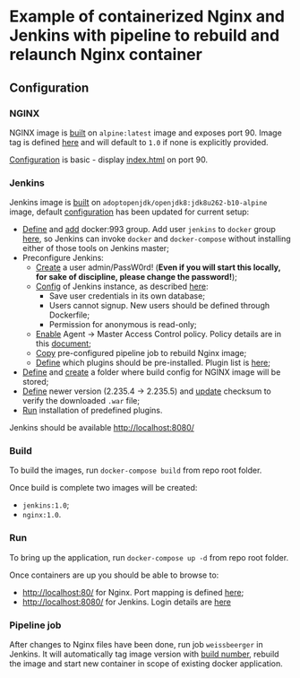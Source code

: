 # Example of containerized Nginx and Jenkins with pipeline to rebuild and relaunch Nginx container

## Configuration

### NGINX

NGINX image is [built](../master/nginx/Dockerfile) on `alpine:latest` image and exposes port 90. Image tag is defined [here](../master/docker-compose.yml#L6) and will default to `1.0` if none is explicitly provided.

[Configuration](../master/nginx/nginx.conf) is basic - display [index.html](../master/nginx/web/index.html) on port 90.

### Jenkins

Jenkins image is [built](../master/jenkins/Dockerfile) on `adoptopenjdk/openjdk8:jdk8u262-b10-alpine` image, default [configuration](https://github.com/jenkinsci/docker/blob/master/Dockerfile-alpine) has been updated for current setup:

* [Define](../master/jenkins/Dockerfile#L27-L28) and [add](../master/jenkins/Dockerfile#L41) docker:993 group. Add user `jenkins` to `docker` group [here](../master/jenkins/Dockerfile#L42), so Jenkins can invoke `docker` and `docker-compose` without installing either of those tools on Jenkins master;
* Preconfigure Jenkins:
    * [Create](../master/jenkins/Dockerfile#L54) a user admin/PassW0rd! (**Even if you will start this locally, for sake of discipline, please change the password!**);
    * [Config](../master/jenkins/Dockerfile#L55) of Jenkins instance, as described [here](../master/jenkins/config/jenkins_home_conf.xml):
        * Save user credentials in its own database;
        * Users cannot signup. New users should be defined through Dockerfile;
        * Permission for anonymous is read-only;
    * [Enable](../master/jenkins/Dockerfile#L56) Agent → Master Access Control policy. Policy details are in this [document](https://wiki.jenkins.io/display/JENKINS/Slave+To+Master+Access+Control);
    * [Copy](../master/jenkins/Dockerfile#L57) pre-configured pipeline job to rebuild Nginx image;
    * [Define](../master/jenkins/Dockerfile#L58) which plugins should be pre-installed. Plugin list is [here](../master/jenkins/config/plugins/plugins.txt);
* [Define](../master/jenkins/Dockerfile#L25) and [create](../master/jenkins/Dockerfile#L61) a folder where build config for NGINX image will be stored;
* [Define](../master/jenkins/Dockerfile#L65) newer version (2.235.4 → 2.235.5) and [update](../master/jenkins/Dockerfile#L68) checksum to verify the downloaded `.war` file;
* [Run](../master/jenkins/Dockerfile#L105) installation of predefined plugins.

Jenkins should be available [http://localhost:8080/](http://localhost:8080/)

### Build

To build the images, run `docker-compose build` from repo root folder.

Once build is complete two images will be created:
* `jenkins:1.0`;
* `nginx:1.0`.

### Run

To bring up the application, run `docker-compose up -d` from repo root folder.

Once containers are up you should be able to browse to:
* [http://localhost:80/](http://localhost:80/) for Nginx. Port mapping is defined [here](../master/docker-compose.yml#L14-L15);
* [http://localhost:8080/](http://localhost:8080/) for Jenkins. Login details are [here](../master/README.md#L17)

### Pipeline job

After changes to Nginx files have been done, run job `weissbeerger` in Jenkins. It will automatically tag image version with [build number](../master/Jenkinsfile#L5), rebuild the image and start new container in scope of existing docker application.